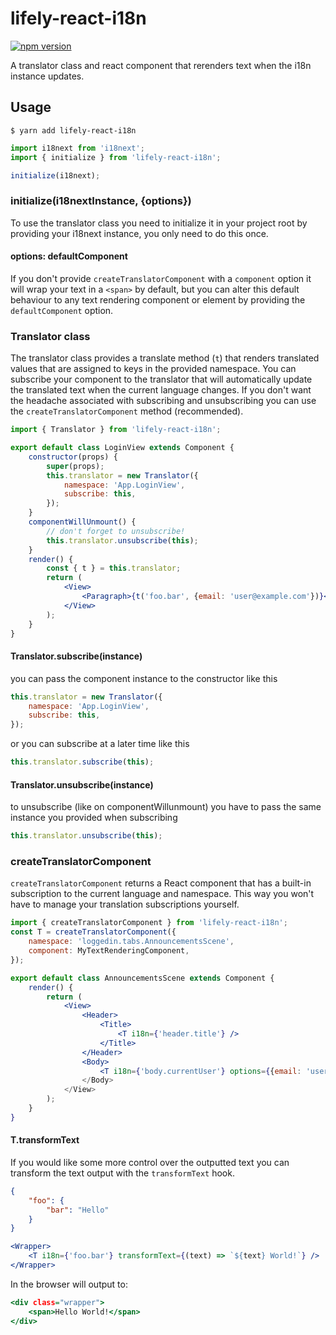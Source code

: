 # lifely-react-i18n
[![npm version](https://badge.fury.io/js/lifely-react-i18n.svg)](https://badge.fury.io/js/lifely-react-i18n)

A translator class and react component that rerenders text when the i18n instance updates.

## Usage
```
$ yarn add lifely-react-i18n
```
```.js
import i18next from 'i18next';
import { initialize } from 'lifely-react-i18n';

initialize(i18next);
```

### initialize(i18nextInstance, {options})
To use the translator class you need to initialize it in your project root by providing your i18next instance, you only need to do this once.

#### options: defaultComponent
If you don't provide `createTranslatorComponent` with a `component` option it will wrap your text in a `<span>` by default, but you can alter this default behaviour to any text rendering component or element by providing the `defaultComponent` option.

### Translator class
The translator class provides a translate method (`t`) that renders translated values that are assigned to keys in the provided namespace. You can subscribe your component to the translator that will automatically update the translated text when the current language changes. If you don't want the headache associated with subscribing and unsubscribing you can use the `createTranslatorComponent` method (recommended).
```.jsx
import { Translator } from 'lifely-react-i18n';

export default class LoginView extends Component {
    constructor(props) {
        super(props);
        this.translator = new Translator({
            namespace: 'App.LoginView',
            subscribe: this,
        });
    }
    componentWillUnmount() {
        // don't forget to unsubscribe!
        this.translator.unsubscribe(this);
    }
    render() {
        const { t } = this.translator;
        return (
            <View>
                <Paragraph>{t('foo.bar', {email: 'user@example.com'})}</Paragraph>
            </View>
        );
    }
}
```

#### Translator.subscribe(instance)
you can pass the component instance to the constructor like this
```.js
this.translator = new Translator({
    namespace: 'App.LoginView',
    subscribe: this,
});
```
or you can subscribe at a later time like this
```.js
this.translator.subscribe(this);
```
#### Translator.unsubscribe(instance)
to unsubscribe (like on componentWillunmount) you have to pass the same instance you provided when subscribing
```.js
this.translator.unsubscribe(this);
```

### createTranslatorComponent
`createTranslatorComponent` returns a React component that has a built-in subscription to the current language and namespace. This way you won't have to manage your translation subscriptions yourself.
```.jsx
import { createTranslatorComponent } from 'lifely-react-i18n';
const T = createTranslatorComponent({
    namespace: 'loggedin.tabs.AnnouncementsScene',
    component: MyTextRenderingComponent,
});

export default class AnnouncementsScene extends Component {
    render() {
        return (
            <View>
                <Header>
                    <Title>
                        <T i18n={'header.title'} />
                    </Title>
                </Header>
                <Body>
                    <T i18n={'body.currentUser'} options={{email: 'user@example.com}} />
                </Body>
            </View>
        );
    }
}
```
#### T.transformText
If you would like some more control over the outputted text you can transform the text output with the `transformText` hook.
```.json
{
    "foo": {
        "bar": "Hello"
    }
}
```
```.jsx
<Wrapper>
    <T i18n={'foo.bar'} transformText={(text) => `${text} World!`} />
</Wrapper>
```
In the browser will output to:
```.html
<div class="wrapper">
    <span>Hello World!</span>
</div>
```
